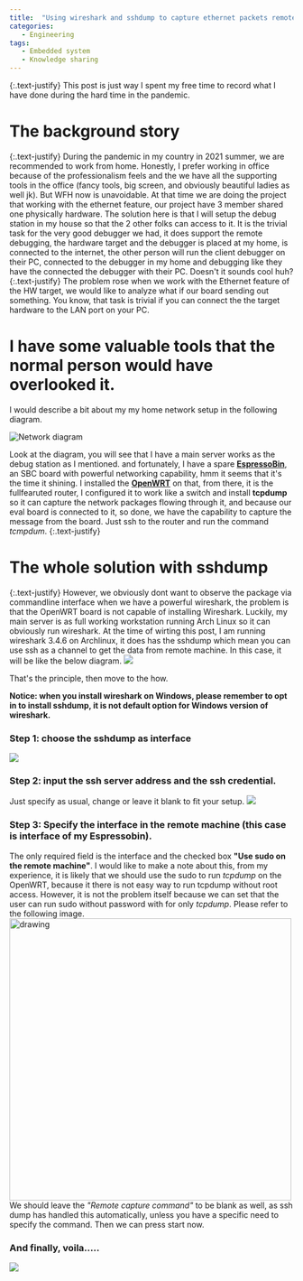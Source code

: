 ```yaml
---
title:  "Using wireshark and sshdump to capture ethernet packets remotely"
categories:
   - Engineering
tags:
   - Embedded system
   - Knowledge sharing
---
```

{:.text-justify}
This post is just way I spent my free time to record what I have done during the hard time in the pandemic.

# The background story
{:.text-justify}
During the pandemic in my country in 2021 summer, we are recommended to work from home. Honestly, I prefer working in office because of the professionalism feels and the we have all the supporting tools in the office (fancy tools, big screen, and obviously beautiful ladies as well jk). But WFH now is unavoidable. At that time we are doing the project that working with the ethernet feature, our project have 3 member shared one physically hardware. The solution here is that I will setup the debug station in my house so that the 2 other folks can access to it. It is the trivial task for the very good debugger we had, it does support the remote debugging, the hardware target and the debugger is placed at my home, is connected to the internet, the other person will run the client debugger on their PC, connected to the debugger in my home and debugging like they have the connected the debugger with their PC. Doesn't it sounds cool huh?
{:.text-justify}
The problem rose when we work with the Ethernet feature of the HW target, we would like to analyze what if our board sending out something. You know, that task is trivial if you can connect the the target hardware to the LAN port on your PC.

# I have some valuable tools that the normal person would have overlooked it.
I would describe a bit about my my home network setup in the following diagram.

![Network diagram](https://drive.rtos.dev/f/6347be14a39a47d4b158/?raw=1)

Look at the diagram, you will see that I have a main server works as the debug station as I mentioned. and fortunately, I have a spare [**EspressoBin**](http://espressobin.net/), an SBC board with powerful networking capability, hmm it seems that it's the time it shining. I installed the [**OpenWRT**](https://openwrt.org/) on that, from there, it is the fullfearuted router, I configured it to work like a switch and install **tcpdump** so it can capture the network packages flowing through it, and because our eval board is connected to it, so done, we have the capability to capture the message from the board. Just ssh to the router and run the command *tcmpdum*.
{:.text-justify}


# The whole solution with sshdump

{:.text-justify}
However, we obviously dont want to observe the package via commandline interface when we have a powerful wireshark, the problem is that the OpenWRT board is not capable of installing Wireshark. Luckily, my main server is as full working workstation running Arch Linux so it can obviously run wireshark. At the time of wirting this post, I am running wireshark 3.4.6 on Archlinux, it does has the sshdump which mean you can use ssh as a channel to get the data from remote machine. In this case, it will be like the below diagram. 
![](https://drive.rtos.dev/f/8d584b2db5734d32bf56/?raw=1)

That's the principle, then move to the how. 

**Notice: when you install wireshark on Windows, please remember to opt in to install sshdump, it is not default option for Windows version of wireshark.** 

### Step 1: choose the sshdump as interface
![](https://drive.rtos.dev/f/819811cefad543d2b604/?raw=1)

### Step 2: input the ssh server address and the ssh credential.
Just specify as usual, change or leave it blank to fit your setup.
![](https://drive.rtos.dev/f/ffa9bb42815a42149550/?raw=1)

### Step 3: Specify the interface in the remote machine (this case is interface of my Espressobin).
The only required field is the interface and the checked box **"Use sudo on the remote machine"**. I would like to make a note about this, from my experience, it is likely that we should use the sudo to run *tcpdump* on the OpenWRT, because it there is not easy way to run tcpdump without root access. However, it is not the problem itself because we can set that the user can run sudo without password with for only *tcpdump*. Please refer to the following image.
<img src="https://drive.rtos.dev/f/48ecde620d794b9bbd96/?raw=1" alt="drawing" width="500"/>
<br>
We should leave the *"Remote capture command"* to be blank as well, as ssh dump has handled this automatically, unless you have a specific need to specify the command. Then we can press start now.

### And finally, voila.....
![](https://drive.rtos.dev/f/8b53041e2fc047d49197/?raw=1)
